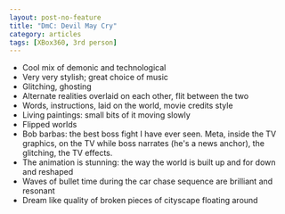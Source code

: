 ```yaml
---
layout: post-no-feature
title: "DmC: Devil May Cry"
category: articles
tags: [XBox360, 3rd person]
---
```


* Cool mix of demonic and technological
* Very very stylish; great choice of music
* Glitching, ghosting
* Alternate realities overlaid on each other, flit between the two
* Words, instructions, laid on the world, movie credits style
* Living paintings: small bits of it moving slowly
* Flipped worlds
* Bob barbas: the best boss fight I have ever seen. Meta, inside the TV graphics, on the TV while boss narrates (he's a news anchor), the glitching, the TV effects.
* The animation is stunning: the way the world is built up and for down and reshaped
* Waves of bullet time during the car chase sequence are brilliant and resonant
* Dream like quality of broken pieces of cityscape floating around

